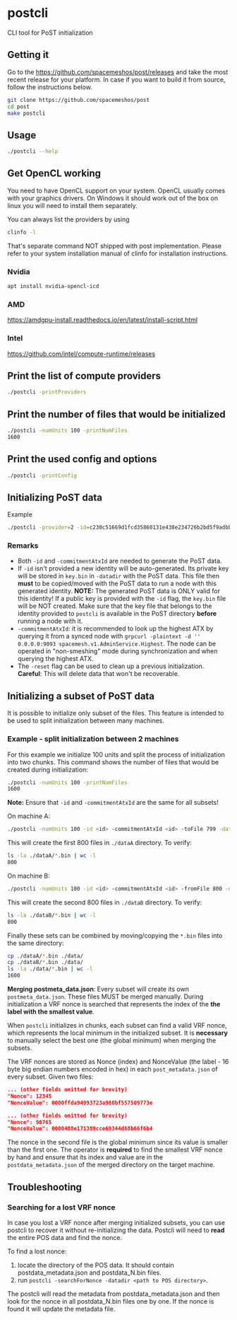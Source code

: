 # postcli

CLI tool for PoST initialization

## Getting it

Go to the <https://github.com/spacemeshos/post/releases> and take the most recent release for your platform. In case if you want to build it from source, follow the instructions below.

```bash
git clone https://github.com/spacemeshos/post
cd post
make postcli
```

## Usage

```bash
./postcli --help
```

## Get OpenCL working

You need to have OpenCL support on your system. OpenCL usually comes with your graphics drivers. On Windows it should work out of the box on linux you will need to install them separately.

You can always list the providers by using

```bash
clinfo -l
```

That's separate command NOT shipped with post implementation. Please refer to your system installation manual of clinfo for installation instructions.

### Nvidia

```bash
apt install nvidia-opencl-icd
```

### AMD

<https://amdgpu-install.readthedocs.io/en/latest/install-script.html>

### Intel

<https://github.com/intel/compute-runtime/releases>

## Print the list of compute providers

```bash
./postcli -printProviders
```

## Print the number of files that would be initialized

```bash
./postcli -numUnits 100 -printNumFiles
1600
```

## Print the used config and options

```bash
./postcli -printConfig
```

## Initializing PoST data

Example

```bash
./postcli -provider=2 -id=c230c51669d1fcd35860131e438e234726b2bd5f9adbbd91bd88a718e7e98ecb -commitmentAtxId=c230c51669d1fcd35860131e438e234726b2bd5f9adbbd91bd88a718e7e98ecb -genproof
```

### Remarks

* Both `-id` and `-commitmentAtxId` are needed to generate the PoST data.
* If `-id` isn't provided a new identity will be auto-generated. Its private key will be stored in `key.bin` in `-datadir`
with the PoST data. This file then **must** to be copied/moved with the PoST data to run a node with this generated identity.
**NOTE:** The generated PoST data is ONLY valid for this identity!
If a public key is provided with the `-id` flag, the `key.bin` file will be NOT created. Make sure that the key file that belongs
to the identity provided to `postcli` is available in the PoST directory **before** running a node with it.
* `-commitmentAtxId`: it is recommended to look up the highest ATX by querying it from a synced node with
`grpcurl -plaintext -d '' 0.0.0.0:9093 spacemesh.v1.AdminService.Highest`. The node can be operated in
"non-smeshing" mode during synchronization and when querying the highest ATX.
* The `-reset` flag can be used to clean up a previous initialization. **Careful**: This will delete data that won't be recoverable.

## Initializing a subset of PoST data

It is possible to initialize only subset of the files. This feature is intended to be used to split initialization between many machines.

### Example - split initialization between 2 machines

For this example we initialize 100 units and split the process of initialization into two chunks. This command shows the number of files
that would be created during initialization:

```bash
./postcli -numUnits 100 -printNumFiles
1600
```

**Note:** Ensure that `-id` and `-commitmentAtxId` are the same for all subsets!

On machine A:

```bash
./postcli -numUnits 100 -id <id> -commitmentAtxId <id> -toFile 799 -datadir ./dataA
```

This will create the first 800 files in `./dataA` directory. To verify:

```bash
ls -la ./dataA/*.bin | wc -l
800
```

On machine B:

```bash
./postcli -numUnits 100 -id <id> -commitmentAtxId <id> -fromFile 800 -datadir ./dataB
```

This will create the second 800 files in `./dataB` directory. To verify:

```bash
ls -la ./dataB/*.bin | wc -l
800
```

Finally these sets can be combined by moving/copying the `*.bin` files into the same directory:

```bash
cp ./dataA/*.bin ./data/
cp ./dataB/*.bin ./data/
ls -la ./data/*.bin | wc -l
1600
```

**Merging postmeta_data.json**: Every subset will create its own `postmeta_data.json`. These files MUST be merged manually.
During initialization a VRF nonce is searched that represents the index of the **the label with the smallest value**.

When `postcli` initializes in chunks, each subset can find a valid VRF nonce, which represents the local minimum in the
initialized subset. It is **necessary** to manually select the best one (the global minimum) when merging the subsets.

The VRF nonces are stored as Nonce (index) and NonceValue (the label - 16 byte big endian numbers encoded in hex)
in each `post_metadata.json` of every subset. Given two files:

```json
... (other fields omitted for brevity)
"Nonce": 12345
"NonceValue": 0000ffda94993723a980bf557509773e
```

```json
... (other fields omitted for brevity)
"Nonce": 98765
"NonceValue": 0000488e171389cce69344d68b66f6b4
```

The nonce in the second file is the global minimum since its value is smaller than the first one. The operator is **required** to find the
smallest VRF nonce by hand and ensure that its index and value are in the `postdata_metadata.json` of the merged directory on the target machine.

## Troubleshooting

### Searching for a lost VRF nonce

In case you lost a VRF nonce after merging initialized subsets, you can use postcli to recover it without re-initializing the data. Postcli will need to **read** the entire POS data and find the nonce.

To find a lost nonce:

1. locate the directory of the POS data. It should contain postdata_metadata.json and postdata_N.bin files.
2. run `postcli -searchForNonce -datadir <path to POS directory>`.

The postcli will read the metadata from postdata_metadata.json and then look for the nonce in all postdata_N.bin files one by one. If the nonce is found it will update the metadata file.
